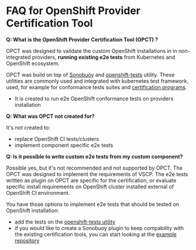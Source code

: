 # FAQ for OpenShift Provider Certification Tool

**Q: What is the OpenShift Provider Certification Tool (OPCT) ?**

OPCT was designed to validate the custom OpenShift installations in
in non-integrated providers, **running existing e2e tests** from Kubernetes
and OpenShift ecosystem.

OPCT was build on top of [Sonobuoy](https://sonobuoy.io/) and [openshift-tests](https://github.com/openshift/origin#end-to-end-e2e-and-extended-tests) utility. These utilities
are commonly used and integrated with kubernetes test framework, used, for example
for conformance tests suites and [certification programs](https://www.cncf.io/certification/software-conformance/).

* It is created to run e2e OpenShift conformance tests on providers installation

**Q: What was OPCT not created for?**

It's not created to:
* replace OpenShift CI tests/clusters
* implement component specific e2e tests

**Q: Is it possible to write custom e2e tests from my custom component?**

Possible yes, but it's not recommended and not supported by OPCT. The
OPCT was designed to implement the requirements of VSCP. The e2e tests
written as plugin on OPCT are specific for the certification, or evaluate
specific install requirements on OpenShift cluster installed external of
OpenShift CI environment.

You have those options to implement e2e tests that should be tested on OpenShift installation:

* add the tests on the [openshift-tests utility](https://github.com/openshift/origin#end-to-end-e2e-and-extended-tests)
* if you would like to create a Sonobuoy plugin to keep compability with the existing certification tools, you can start looking at the [example repository](https://github.com/vmware-tanzu/sonobuoy-plugins/tree/main/examples/e2e-skeleton)

